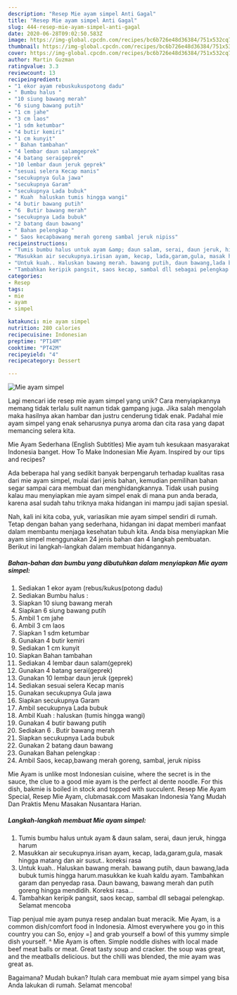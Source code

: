 ```yaml
---
description: "Resep Mie ayam simpel Anti Gagal"
title: "Resep Mie ayam simpel Anti Gagal"
slug: 444-resep-mie-ayam-simpel-anti-gagal
date: 2020-06-28T09:02:50.583Z
image: https://img-global.cpcdn.com/recipes/bc6b726e48d36384/751x532cq70/mie-ayam-simpel-foto-resep-utama.jpg
thumbnail: https://img-global.cpcdn.com/recipes/bc6b726e48d36384/751x532cq70/mie-ayam-simpel-foto-resep-utama.jpg
cover: https://img-global.cpcdn.com/recipes/bc6b726e48d36384/751x532cq70/mie-ayam-simpel-foto-resep-utama.jpg
author: Martin Guzman
ratingvalue: 3.3
reviewcount: 13
recipeingredient:
- "1 ekor ayam rebuskukuspotong dadu"
- " Bumbu halus "
- "10 siung bawang merah"
- "6 siung bawang putih"
- "1 cm jahe"
- "3 cm laos"
- "1 sdm ketumbar"
- "4 butir kemiri"
- "1 cm kunyit"
- " Bahan tambahan"
- "4 lembar daun salamgeprek"
- "4 batang seraigeprek"
- "10 lembar daun jeruk geprek"
- "sesuai selera Kecap manis"
- "secukupnya Gula jawa"
- "secukupnya Garam"
- "secukupnya Lada bubuk"
- " Kuah  haluskan tumis hingga wangi"
- "4 butir bawang putih"
- "6  Butir bawang merah"
- "secukupnya Lada bubuk"
- "2 batang daun bawang"
- " Bahan pelengkap "
- " Saos kecapbawang merah goreng sambal jeruk nipiss"
recipeinstructions:
- "Tumis bumbu halus untuk ayam &amp; daun salam, serai, daun jeruk, hingga harum"
- "Masukkan air secukupnya.irisan ayam, kecap, lada,garam,gula, masak hingga matang dan air susut.. koreksi rasa"
- "Untuk kuah.. Haluskan bawang merah. bawang putih, daun bawang,lada bubuk tumis hingga harum.masukkan ke kuah kaldu ayam. Tambahkan garam dan penyedap rasa. Daun bawang, bawang merah dan putih goreng hingga mendidih. Koreksi rasa..."
- "Tambahkan keripik pangsit, saos kecap, sambal dll sebagai pelengkap. Selamat mencoba"
categories:
- Resep
tags:
- mie
- ayam
- simpel

katakunci: mie ayam simpel 
nutrition: 280 calories
recipecuisine: Indonesian
preptime: "PT14M"
cooktime: "PT42M"
recipeyield: "4"
recipecategory: Dessert

---
```



![Mie ayam simpel](https://img-global.cpcdn.com/recipes/bc6b726e48d36384/751x532cq70/mie-ayam-simpel-foto-resep-utama.jpg)

Lagi mencari ide resep mie ayam simpel yang unik? Cara menyiapkannya memang tidak terlalu sulit namun tidak gampang juga. Jika salah mengolah maka hasilnya akan hambar dan justru cenderung tidak enak. Padahal mie ayam simpel yang enak seharusnya punya aroma dan cita rasa yang dapat memancing selera kita.

Mie Ayam Sederhana (English Subtitles) Mie ayam tuh kesukaan masyarakat Indonesia banget. How To Make Indonesian Mie Ayam. Inspired by our tips and recipes?

Ada beberapa hal yang sedikit banyak berpengaruh terhadap kualitas rasa dari mie ayam simpel, mulai dari jenis bahan, kemudian pemilihan bahan segar sampai cara membuat dan menghidangkannya. Tidak usah pusing kalau mau menyiapkan mie ayam simpel enak di mana pun anda berada, karena asal sudah tahu triknya maka hidangan ini mampu jadi sajian spesial.


Nah, kali ini kita coba, yuk, variasikan mie ayam simpel sendiri di rumah. Tetap dengan bahan yang sederhana, hidangan ini dapat memberi manfaat dalam membantu menjaga kesehatan tubuh kita. Anda bisa menyiapkan Mie ayam simpel menggunakan 24 jenis bahan dan 4 langkah pembuatan. Berikut ini langkah-langkah dalam membuat hidangannya.

<!--inarticleads1-->

##### Bahan-bahan dan bumbu yang dibutuhkan dalam menyiapkan Mie ayam simpel:

1. Sediakan 1 ekor ayam (rebus/kukus(potong dadu)
1. Sediakan  Bumbu halus :
1. Siapkan 10 siung bawang merah
1. Siapkan 6 siung bawang putih
1. Ambil 1 cm jahe
1. Ambil 3 cm laos
1. Siapkan 1 sdm ketumbar
1. Gunakan 4 butir kemiri
1. Sediakan 1 cm kunyit
1. Siapkan  Bahan tambahan
1. Sediakan 4 lembar daun salam(geprek)
1. Gunakan 4 batang serai(geprek)
1. Gunakan 10 lembar daun jeruk (geprek)
1. Sediakan sesuai selera Kecap manis
1. Gunakan secukupnya Gula jawa
1. Siapkan secukupnya Garam
1. Ambil secukupnya Lada bubuk
1. Ambil  Kuah : haluskan (tumis hingga wangi)
1. Gunakan 4 butir bawang putih
1. Sediakan 6 . Butir bawang merah
1. Siapkan secukupnya Lada bubuk
1. Gunakan 2 batang daun bawang
1. Gunakan  Bahan pelengkap :
1. Ambil  Saos, kecap,bawang merah goreng, sambal, jeruk nipiss


Mie Ayam is unlike most Indonesian cuisine, where the secret is in the sauce, the clue to a good mie ayam is the perfect al dente noodle. For this dish, bakmie is boiled in stock and topped with succulent. Resep Mie Ayam Special, Resep Mie Ayam, clubmasak.com Masakan Indonesia Yang Mudah Dan Praktis Menu Masakan Nusantara Harian. 

<!--inarticleads2-->

##### Langkah-langkah membuat Mie ayam simpel:

1. Tumis bumbu halus untuk ayam &amp; daun salam, serai, daun jeruk, hingga harum
1. Masukkan air secukupnya.irisan ayam, kecap, lada,garam,gula, masak hingga matang dan air susut.. koreksi rasa
1. Untuk kuah.. Haluskan bawang merah. bawang putih, daun bawang,lada bubuk tumis hingga harum.masukkan ke kuah kaldu ayam. Tambahkan garam dan penyedap rasa. Daun bawang, bawang merah dan putih goreng hingga mendidih. Koreksi rasa...
1. Tambahkan keripik pangsit, saos kecap, sambal dll sebagai pelengkap. Selamat mencoba


Tiap penjual mie ayam punya resep andalan buat meracik. Mie Ayam, is a common dish/comfort food in Indonesia. Almost everywhere you go in this country you can So, enjoy =] and grab yourself a bowl of this yummy simple dish yourself. ^ Mie Ayam is often. Simple noddle dishes with local made beef meat balls or meat. Great tasty soup and cracker. the soup was great, and the meatballs delicious. but the chilli was blended, the mie ayam was great as. 

Bagaimana? Mudah bukan? Itulah cara membuat mie ayam simpel yang bisa Anda lakukan di rumah. Selamat mencoba!
